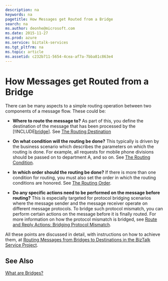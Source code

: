 ```yaml
---
description: na
keywords: na
pagetitle: How Messages get Routed from a Bridge
search: na
ms.author: deonhe@microsoft.com
ms.date: 2015-11-27
ms.prod: azure
ms.service: biztalk-services
ms.tgt_pltfrm: na
ms.topic: article
ms.assetid: c232b711-5654-4cea-af7a-7bba81c863e4
---
```

# How Messages get Routed from a Bridge
There can be many aspects to a simple routing operation between two components of a message flow. These could be:

- **Where to route the message to?** As part of this, you define the destination of the message that has been processed by the [!INCLUDE[bridge](/Token/bridge_md.md)]. See [The Routing Destination](/Topic/Routing_Messages_from_Bridges_to_Destinations_in_the_BizTalk_Service_Project.md#BKMK_Connect)

- **On what condition will the routing be done?** This typically is driven by the business scenario which describes the parameters on which the routing is done. For example, all requests for mobile phone divisions should be passed on to department A, and so on. See [The Routing Condition](/Topic/Routing_Messages_from_Bridges_to_Destinations_in_the_BizTalk_Service_Project.md#BKMK_Filter).

- **In which order should the routing be done?** If there is more than one condition for routing, you must also set the order in which the routing conditions are honored. See [The Routing Order](/Topic/Routing_Messages_from_Bridges_to_Destinations_in_the_BizTalk_Service_Project.md#BKMK_Order).

- **Do any specific actions need to be performed on the message before routing?** This is especially targeted for protocol bridging scenarios where the message sender and the message receiver operate on different message protocols. To bridge such protocol mismatch, you can perform certain actions on the message before it is finally routed. For more information on how the protocol mismatch is bridged, see [Route and Reply Actions: Bridging Protocol Mismatch](/Topic/Route_and_Reply_Actions__Bridging_Protocol_Mismatch.md).

All these points are discussed in detail, with instructions on how to achieve them, at [Routing Messages from Bridges to Destinations in the BizTalk Service Project](/Topic/Routing_Messages_from_Bridges_to_Destinations_in_the_BizTalk_Service_Project.md).

## See Also
[What are Bridges?](/Topic/What_are_Bridges_.md)

